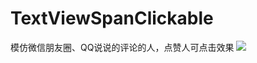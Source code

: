 # TextViewSpanClickable
模仿微信朋友圈、QQ说说的评论的人，点赞人可点击效果
![](https://github.com/nimengbo/TextViewSpanClickable/blob/master/textSpanClickable.gif)
